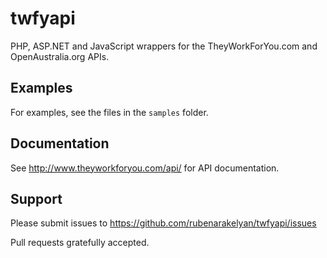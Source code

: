 twfyapi
=======

PHP, ASP.NET and JavaScript wrappers for the TheyWorkForYou.com and OpenAustralia.org APIs.

## Examples

For examples, see the files in the `samples` folder.

## Documentation

See http://www.theyworkforyou.com/api/ for API documentation.

## Support

Please submit issues to https://github.com/rubenarakelyan/twfyapi/issues

Pull requests gratefully accepted.